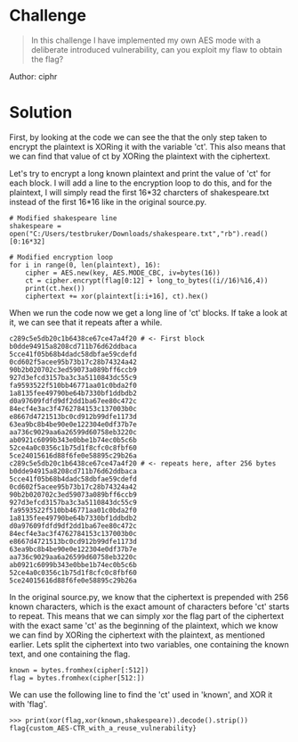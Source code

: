 # Challenge
>In this challenge I have implemented my own AES mode with a deliberate introduced vulnerability, can you exploit my flaw to obtain the flag?

Author: ciphr
# Solution
First, by looking at the code we can see the that the only step taken to encrypt the plaintext is XORing it with the variable 'ct'. This also means that we can find that value of ct by XORing the plaintext with the ciphertext.

Let's try to encrypt a long known plaintext and print the value of 'ct' for each block. I will add a line to the encryption loop to do this, and for the plaintext, I will simply read the first 16\*32 charcters of shakespeare.txt instead of the first 16\*16 like in the original source.py.
```
# Modified shakespeare line
shakespeare = open("C:/Users/testbruker/Downloads/shakespeare.txt","rb").read()[0:16*32]

# Modified encryption loop
for i in range(0, len(plaintext), 16):
    cipher = AES.new(key, AES.MODE_CBC, iv=bytes(16))
    ct = cipher.encrypt(flag[0:12] + long_to_bytes((i//16)%16,4))
    print(ct.hex())
    ciphertext += xor(plaintext[i:i+16], ct).hex()
```
When we run the code now we get a long line of 'ct' blocks. If take a look at it, we can see that it repeats after a while. 
```
c289c5e5db20c1b6438ce67ce47a4f20 # <- First block
b0dde94915a8208cd711b76d62ddbaca
5cce41f05b68b4dadc58dbfae59cdefd
0cd602f5acee95b73b17c28b74324a42
90b2b020702c3ed59073a089bff6ccb9
927d3efcd3157ba3c3a5110843dc55c9
fa9593522f510bb46771aa01c0bda2f0
1a8135fee49790be64b7330bf1ddbdb2
d0a97609fdfd9df2dd1ba67ee80c472c
84ecf4e3ac3f4762784153c137003b0c
e8667d4721513bc0cd912b99dfe1173d
63ea9bc8b4be90e0e122304e0df37b7e
aa736c9029aa6a26599d60758eb3220c
ab0921c6099b343e0bbe1b74ec0b5c6b
52ce4a0c0356c1b75d1f8cfc0c8fbf60
5ce24015616d88f6fe0e58895c29b26a
c289c5e5db20c1b6438ce67ce47a4f20 # <- repeats here, after 256 bytes
b0dde94915a8208cd711b76d62ddbaca
5cce41f05b68b4dadc58dbfae59cdefd
0cd602f5acee95b73b17c28b74324a42
90b2b020702c3ed59073a089bff6ccb9
927d3efcd3157ba3c3a5110843dc55c9
fa9593522f510bb46771aa01c0bda2f0
1a8135fee49790be64b7330bf1ddbdb2
d0a97609fdfd9df2dd1ba67ee80c472c
84ecf4e3ac3f4762784153c137003b0c
e8667d4721513bc0cd912b99dfe1173d
63ea9bc8b4be90e0e122304e0df37b7e
aa736c9029aa6a26599d60758eb3220c
ab0921c6099b343e0bbe1b74ec0b5c6b
52ce4a0c0356c1b75d1f8cfc0c8fbf60
5ce24015616d88f6fe0e58895c29b26a
```
In the original source.py, we know that the ciphertext is prepended with 256 known characters, which is the exact amount of characters before 'ct' starts to repeat. This means that we can simply xor the flag part of the ciphertext with the exact same 'ct' as the beginning of the plaintext, which we know we can find by XORing the ciphertext with the plaintext, as mentioned earlier. Lets split the ciphertext into two variables, one containing the known text, and one containing the flag.
```
known = bytes.fromhex(cipher[:512])
flag = bytes.fromhex(cipher[512:])
```
We can use the following line to find the 'ct' used in 'known', and XOR it with 'flag'.
```
>>> print(xor(flag,xor(known,shakespeare)).decode().strip())
flag{custom_AES-CTR_with_a_reuse_vulnerability}
```
